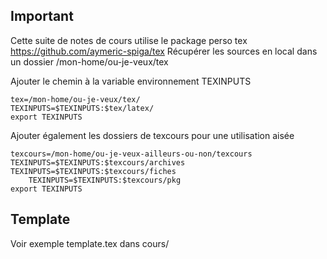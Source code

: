 ## Important

Cette suite de notes de cours utilise le package perso tex
https://github.com/aymeric-spiga/tex
Récupérer les sources en local dans un dossier /mon-home/ou-je-veux/tex

Ajouter le chemin à la variable environnement TEXINPUTS

	tex=/mon-home/ou-je-veux/tex/
	TEXINPUTS=$TEXINPUTS:$tex/latex/
	export TEXINPUTS

Ajouter également les dossiers de texcours pour une utilisation aisée

	texcours=/mon-home/ou-je-veux-ailleurs-ou-non/texcours
	TEXINPUTS=$TEXINPUTS:$texcours/archives
	TEXINPUTS=$TEXINPUTS:$texcours/fiches
        TEXINPUTS=$TEXINPUTS:$texcours/pkg
	export TEXINPUTS

## Template

Voir exemple template.tex dans cours/	
